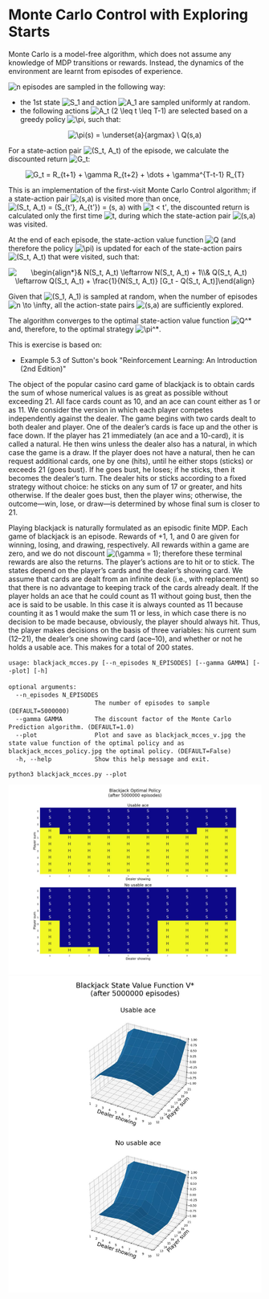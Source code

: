 <h1>Monte Carlo Control with Exploring Starts</h1>

Monte Carlo is a model-free algorithm, which does not assume any knowledge of MDP transitions or rewards. Instead, the 
dynamics of the environment are learnt from episodes of experience.

<img src="https://latex.codecogs.com/svg.image?n" title="n" /> episodes are sampled in the following way:

- the 1st state <img src="https://latex.codecogs.com/svg.image?S_1" title="S_1" /> and action <img src="https://latex.codecogs.com/svg.image?A_1" title="A_1" />
are sampled uniformly at random.
- the following actions <img src="https://latex.codecogs.com/svg.image?A_t&space;(2&space;\leq&space;t&space;\leq&space;T-1)" title="A_t (2 \leq t \leq T-1)" />
are selected based on a greedy policy <img src="https://latex.codecogs.com/svg.image?\pi" title="\pi" />, such that: 

<!---
\pi(s) = \underset{a}{argmax} \ Q(s,a)
--->

<p align="center">
<img src="https://latex.codecogs.com/svg.image?\pi(s)&space;=&space;\underset{a}{argmax}&space;\&space;Q(s,a)" title="\pi(s) = \underset{a}{argmax} \ Q(s,a)" />
</p>

For a state-action pair <img src="https://latex.codecogs.com/svg.image?(S_t,&space;A_t)" title="(S_t, A_t)" /> of the episode, we calculate 
the discounted return <img src="https://latex.codecogs.com/svg.image?G_t" title="G_t" />:

<!---
G_t = R_{t+1} + \gamma R_{t+2} + \dots + \gamma^{T-t-1} R_{T}
--->

<p align="center">
<img src="https://latex.codecogs.com/svg.image?G_t&space;=&space;R_{t&plus;1}&space;&plus;&space;\gamma&space;R_{t&plus;2}&space;&plus;&space;\dots&space;&plus;&space;\gamma^{T-t-1}&space;R_{T}" title="G_t = R_{t+1} + \gamma R_{t+2} + \dots + \gamma^{T-t-1} R_{T}" />
</p>

This is an implementation of the first-visit Monte Carlo Control algorithm; if a state-action pair <img src="https://latex.codecogs.com/svg.image?(s,a)" title="(s,a)" />
is visited more than once, <img src="https://latex.codecogs.com/svg.image?(S_t,&space;A_t)&space;=&space;(S_{t'},&space;A_{t'})&space;=&space;(s,&space;a)" title="(S_t, A_t) = (S_{t'}, A_{t'}) = (s, a)" />
with <img src="https://latex.codecogs.com/svg.image?t&space;<&space;t'" title="t < t'" />, the discounted return is calculated
only the first time <img src="https://latex.codecogs.com/svg.image?t" title="t" />, during which the state-action pair 
<img src="https://latex.codecogs.com/svg.image?(s,a)" title="(s,a)" /> was visited. 

At the end of each episode, the state-action value function <img src="https://latex.codecogs.com/svg.image?Q" title="Q" />
(and therefore the policy <img src="https://latex.codecogs.com/svg.image?\pi" title="\pi" />) is updated for each of the
state-action pairs <img src="https://latex.codecogs.com/svg.image?(S_t,&space;A_t)" title="(S_t, A_t)" /> 
that were visited, such that:

<!---
\begin{align*}
& N(S_t, A_t) \leftarrow N(S_t, A_t) + 1\\
& Q(S_t, A_t) \leftarrow Q(S_t, A_t) + \frac{1}{N(S_t, A_t)} [G_t - Q(S_t, A_t)]
\end{align}
--->

<p align="center">
<img src="https://latex.codecogs.com/svg.image?\begin{align*}&&space;N(S_t,&space;A_t)&space;\leftarrow&space;N(S_t,&space;A_t)&space;&plus;&space;1\\&&space;Q(S_t,&space;A_t)&space;\leftarrow&space;Q(S_t,&space;A_t)&space;&plus;&space;\frac{1}{N(S_t,&space;A_t)}&space;[G_t&space;-&space;Q(S_t,&space;A_t)]\end{align}" title="\begin{align*}& N(S_t, A_t) \leftarrow N(S_t, A_t) + 1\\& Q(S_t, A_t) \leftarrow Q(S_t, A_t) + \frac{1}{N(S_t, A_t)} [G_t - Q(S_t, A_t)]\end{align}" />
</p>

Given that <img src="https://latex.codecogs.com/svg.image?(S_1,&space;A_1)" title="(S_1, A_1)" /> is sampled at random, 
when the number of episodes <img src="https://latex.codecogs.com/svg.image?n&space;\to&space;\infty" title="n \to \infty" />,
all the action-state pairs <img src="https://latex.codecogs.com/svg.image?(s,a)" title="(s,a)" /> are sufficiently explored.

The algorithm converges to the optimal state-action value function <img src="https://latex.codecogs.com/svg.image?Q^*" title="Q^*" />
and, therefore, to the optimal strategy <img src="https://latex.codecogs.com/svg.image?\pi^*" title="\pi^*" />.

This is exercise is based on:
- Example 5.3 of Sutton's book "Reinforcement Learning: An Introduction (2nd Edition)"
 

The object of the popular casino card game of blackjack is to obtain cards the sum of whose numerical values is as great
as possible without exceeding 21. All face cards count as 10, and an ace can count either as 1 or as 11. We consider the
version in which each player competes independently against the dealer. The game begins with two cards dealt to both
dealer and player. One of the dealer’s cards is face up and the other is face down. If the player has 21 immediately 
(an ace and a 10-card), it is called a natural. He then wins unless the dealer also has a natural, in which case the
game is a draw. If the player does not have a natural, then he can request additional cards, one by one (hits), until he
either stops (sticks) or exceeds 21 (goes bust). If he goes bust, he loses; if he sticks, then it becomes the dealer’s
turn. The dealer hits or sticks according to a fixed strategy without choice: he sticks on any sum of 17 or greater, and
hits otherwise. If the dealer goes bust, then the player wins; otherwise, the outcome—win, lose, or draw—is determined 
by whose final sum is closer to 21.

Playing blackjack is naturally formulated as an episodic finite MDP. Each game of blackjack is an episode. Rewards of
+1, 1, and 0 are given for winning, losing, and drawing, respectively. All rewards within a game are zero, and we do not
discount <img src="https://latex.codecogs.com/svg.image?(\gamma&space;=&space;1)" title="(\gamma = 1)" />; therefore 
these terminal rewards are also the returns. The player’s actions are to hit or to stick. The states depend on the
player’s cards and the dealer’s showing card. We assume that cards are dealt from an infinite deck (i.e., with 
replacement) so that there is no advantage to keeping track of the cards already dealt. If the player holds an ace that
he could count as 11 without going bust, then the ace is said to be usable. In this case it is always counted as 11 
because counting it as 1 would make the sum 11 or less, in which case there is no decision to be made because, 
obviously, the player should always hit. Thus, the player makes decisions on the basis of three variables: his current
sum (12–21), the dealer’s one showing card (ace–10), and whether or not he holds a usable ace. This makes for a total of 
200 states.

```commandline
usage: blackjack_mcces.py [--n_episodes N_EPISODES] [--gamma GAMMA] [--plot] [-h]

optional arguments:
  --n_episodes N_EPISODES
                        The number of episodes to sample (DEFAULT=5000000)
  --gamma GAMMA         The discount factor of the Monte Carlo Prediction algorithm. (DEFAULT=1.0)
  --plot                Plot and save as blackjack_mcces_v.jpg the state value function of the optimal policy and as blackjack_mcces_policy.jpg the optimal policy. (DEFAULT=False)
  -h, --help            Show this help message and exit.
```

```commandline
python3 blackjack_mcces.py --plot
```

<p align="center">
<img src="blackjack_mcces_policy.jpg"/>
<img src="blackjack_mcces_v.jpg">
</p>
